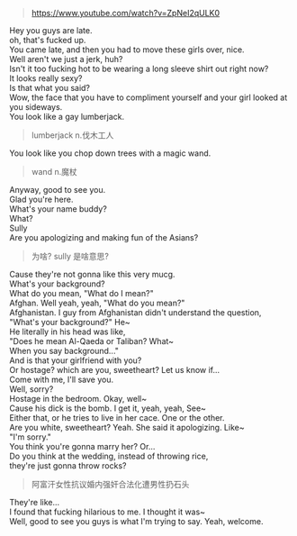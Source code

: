 
> https://www.youtube.com/watch?v=ZpNeI2qULK0  

Hey you guys are late.  
oh, that's fucked up.  
You came late, and then you had to move these girls over, nice.  
Well aren't we just a jerk, huh?  
Isn't it too fucking hot to be wearing a long sleeve shirt out right now?  
It looks really sexy?  
Is that what you said?  
Wow, the face that you have to compliment yourself and your girl looked at you sideways.  
You look like a gay lumberjack.  

> lumberjack n.伐木工人  

You look like you chop down trees with a magic wand.  

> wand n.魔杖  

Anyway, good to see you.  
Glad you're here.  
What's your name buddy?   
What?  
Sully  
Are you apologizing and making fun of the Asians?  

> 为啥? sully 是啥意思?  

Cause they're not gonna like this very mucg.  
What's your background?  
What do you mean, "What do I mean?"  
Afghan. Well yeah, yeah, "What do you mean?"  
Afghanistan. I guy from Afghanistan didn't understand the question, "What's your background?" He~  
He literally in his head was like,  
"Does he mean Al-Qaeda or Taliban? What~  
When you say background..."  
And is that your girlfriend with you?  
Or hostage? which are you, sweetheart? Let us know if...  
Come with me, I'll save you.  
Well, sorry?  
Hostage in the bedroom. Okay, well~  
Cause his dick is the bomb. I get it, yeah, yeah, See~  
Either that, or he tries to live in her cace. One or the other.  
Are you white, sweetheart? Yeah. She said it apologizing. Like~  
"I'm sorry."  
You think you're gonna marry her? Or...  
Do you think at the wedding, instead of throwing rice,  
they're just gonna throw rocks?  

> 阿富汗女性抗议婚内强奸合法化遭男性扔石头  

They're like...  
I found that fucking hilarious to me. I thought it was~  
Well, good to see you guys is what I'm trying to say. Yeah, welcome.  
